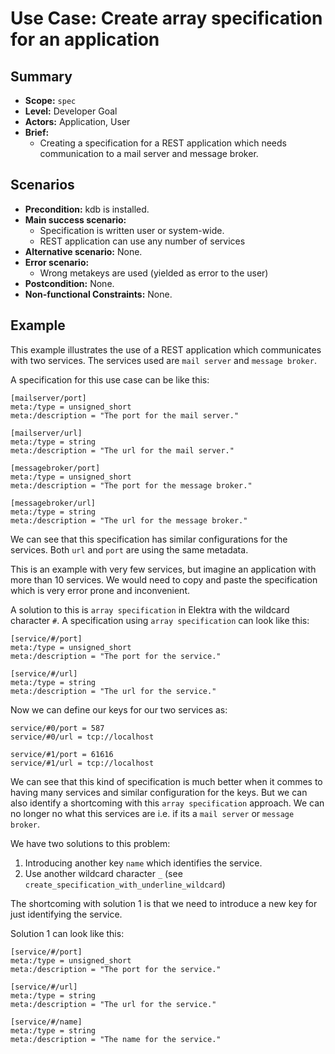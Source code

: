 # Use Case: Create array specification for an application

## Summary

- **Scope:** `spec`
- **Level:** Developer Goal
- **Actors:** Application, User
- **Brief:**
  - Creating a specification for a REST application which needs communication to a mail server and message broker.

## Scenarios

- **Precondition:** kdb is installed.
- **Main success scenario:**
  - Specification is written user or system-wide.
  - REST application can use any number of services
- **Alternative scenario:** None.
- **Error scenario:**
  - Wrong metakeys are used (yielded as error to the user)
- **Postcondition:** None.
- **Non-functional Constraints:** None.

## Example

This example illustrates the use of a REST application which communicates with two services.
The services used are `mail server` and `message broker`.

A specification for this use case can be like this:

```ni
[mailserver/port]
meta:/type = unsigned_short
meta:/description = "The port for the mail server."

[mailserver/url]
meta:/type = string
meta:/description = "The url for the mail server."

[messagebroker/port]
meta:/type = unsigned_short
meta:/description = "The port for the message broker."

[messagebroker/url]
meta:/type = string
meta:/description = "The url for the message broker."
```

We can see that this specification has similar configurations for the services.
Both `url` and `port` are using the same metadata.

This is an example with very few services, but imagine an application with more than 10 services.
We would need to copy and paste the specification which is very error prone and inconvenient.

A solution to this is `array specification` in Elektra with the wildcard character `#`.
A specification using `array specification` can look like this:

```ni
[service/#/port]
meta:/type = unsigned_short
meta:/description = "The port for the service."

[service/#/url]
meta:/type = string
meta:/description = "The url for the service."
```

Now we can define our keys for our two services as:

```ni
service/#0/port = 587
service/#0/url = tcp://localhost

service/#1/port = 61616
service/#1/url = tcp://localhost
```

We can see that this kind of specification is much better when it commes to having many services and similar configuration for the keys.
But we can also identify a shortcoming with this `array specification` approach.
We can no longer no what this services are i.e. if its a `mail server` or `message broker`.

We have two solutions to this problem:

1. Introducing another key `name` which identifies the service.
2. Use another wildcard character `_` (see `create_specification_with_underline_wildcard`)

The shortcoming with solution 1 is that we need to introduce a new key for just identifying the service.

Solution 1 can look like this:

```ni
[service/#/port]
meta:/type = unsigned_short
meta:/description = "The port for the service."

[service/#/url]
meta:/type = string
meta:/description = "The url for the service."

[service/#/name]
meta:/type = string
meta:/description = "The name for the service."
```
